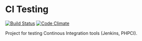 CI Testing
========

[![Build Status](https://travis-ci.org/jesusgoku/ci-testing.svg?branch=master)](https://travis-ci.org/jesusgoku/ci-testing)
[![Code Climate](https://codeclimate.com/github/jesusgoku/ci-testing/badges/gpa.svg)](https://codeclimate.com/github/jesusgoku/ci-testing)

Project for testing Continous Integration tools (Jenkins, PHPCI).
